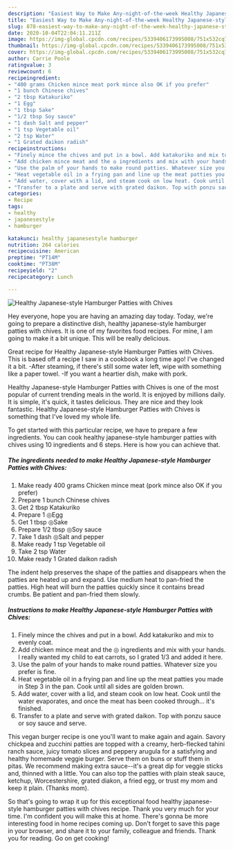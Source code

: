 ```yaml
---
description: "Easiest Way to Make Any-night-of-the-week Healthy Japanese-style Hamburger Patties with Chives"
title: "Easiest Way to Make Any-night-of-the-week Healthy Japanese-style Hamburger Patties with Chives"
slug: 878-easiest-way-to-make-any-night-of-the-week-healthy-japanese-style-hamburger-patties-with-chives
date: 2020-10-04T22:04:11.211Z
image: https://img-global.cpcdn.com/recipes/5339406173995008/751x532cq70/healthy-japanese-style-hamburger-patties-with-chives-recipe-main-photo.jpg
thumbnail: https://img-global.cpcdn.com/recipes/5339406173995008/751x532cq70/healthy-japanese-style-hamburger-patties-with-chives-recipe-main-photo.jpg
cover: https://img-global.cpcdn.com/recipes/5339406173995008/751x532cq70/healthy-japanese-style-hamburger-patties-with-chives-recipe-main-photo.jpg
author: Carrie Poole
ratingvalue: 3
reviewcount: 6
recipeingredient:
- "400 grams Chicken mince meat pork mince also OK if you prefer"
- "1 bunch Chinese chives"
- "2 tbsp Katakuriko"
- "1 Egg"
- "1 tbsp Sake"
- "1/2 tbsp Soy sauce"
- "1 dash Salt and pepper"
- "1 tsp Vegetable oil"
- "2 tsp Water"
- "1 Grated daikon radish"
recipeinstructions:
- "Finely mince the chives and put in a bowl. Add katakuriko and mix to evenly coat."
- "Add chicken mince meat and the ◎ ingredients and mix with your hands. I really wanted my child to eat carrots, so I grated 1/3 and added it here."
- "Use the palm of your hands to make round patties. Whatever size you prefer is fine."
- "Heat vegetable oil in a frying pan and line up the meat patties you made in Step 3 in the pan. Cook until all sides are golden brown."
- "Add water, cover with a lid, and steam cook on low heat. Cook until the water evaporates, and once the meat has been cooked through... it&#39;s finished."
- "Transfer to a plate and serve with grated daikon. Top with ponzu sauce or soy sauce and serve."
categories:
- Recipe
tags:
- healthy
- japanesestyle
- hamburger

katakunci: healthy japanesestyle hamburger 
nutrition: 264 calories
recipecuisine: American
preptime: "PT14M"
cooktime: "PT38M"
recipeyield: "2"
recipecategory: Lunch

---
```



![Healthy Japanese-style Hamburger Patties with Chives](https://img-global.cpcdn.com/recipes/5339406173995008/751x532cq70/healthy-japanese-style-hamburger-patties-with-chives-recipe-main-photo.jpg)

Hey everyone, hope you are having an amazing day today. Today, we're going to prepare a distinctive dish, healthy japanese-style hamburger patties with chives. It is one of my favorites food recipes. For mine, I am going to make it a bit unique. This will be really delicious.

Great recipe for Healthy Japanese-style Hamburger Patties with Chives. This is based off a recipe I saw in a cookbook a long time ago! I&#39;ve changed it a bit. -After steaming, if there&#39;s still some water left, wipe with something like a paper towel. -If you want a heartier dish, make with pork.

Healthy Japanese-style Hamburger Patties with Chives is one of the most popular of current trending meals in the world. It is enjoyed by millions daily. It is simple, it's quick, it tastes delicious. They are nice and they look fantastic. Healthy Japanese-style Hamburger Patties with Chives is something that I've loved my whole life.


To get started with this particular recipe, we have to prepare a few ingredients. You can cook healthy japanese-style hamburger patties with chives using 10 ingredients and 6 steps. Here is how you can achieve that.

<!--inarticleads1-->

##### The ingredients needed to make Healthy Japanese-style Hamburger Patties with Chives:

1. Make ready 400 grams Chicken mince meat (pork mince also OK if you prefer)
1. Prepare 1 bunch Chinese chives
1. Get 2 tbsp Katakuriko
1. Prepare 1 ◎Egg
1. Get 1 tbsp ◎Sake
1. Prepare 1/2 tbsp ◎Soy sauce
1. Take 1 dash ◎Salt and pepper
1. Make ready 1 tsp Vegetable oil
1. Take 2 tsp Water
1. Make ready 1 Grated daikon radish


The indent help preserves the shape of the patties and disappears when the patties are heated up and expand. Use medium heat to pan-fried the patties. High heat will burn the patties quickly since it contains bread crumbs. Be patient and pan-fried them slowly. 

<!--inarticleads2-->

##### Instructions to make Healthy Japanese-style Hamburger Patties with Chives:

1. Finely mince the chives and put in a bowl. Add katakuriko and mix to evenly coat.
1. Add chicken mince meat and the ◎ ingredients and mix with your hands. I really wanted my child to eat carrots, so I grated 1/3 and added it here.
1. Use the palm of your hands to make round patties. Whatever size you prefer is fine.
1. Heat vegetable oil in a frying pan and line up the meat patties you made in Step 3 in the pan. Cook until all sides are golden brown.
1. Add water, cover with a lid, and steam cook on low heat. Cook until the water evaporates, and once the meat has been cooked through... it&#39;s finished.
1. Transfer to a plate and serve with grated daikon. Top with ponzu sauce or soy sauce and serve.


This vegan burger recipe is one you&#39;ll want to make again and again. Savory chickpea and zucchini patties are topped with a creamy, herb-flecked tahini ranch sauce, juicy tomato slices and peppery arugula for a satisfying and healthy homemade veggie burger. Serve them on buns or stuff them in pitas. We recommend making extra sauce--it&#39;s a great dip for veggie sticks and, thinned with a little. You can also top the patties with plain steak sauce, ketchup, Worcestershire, grated diakon, a fried egg, or trust my mom and keep it plain. (Thanks mom). 

So that's going to wrap it up for this exceptional food healthy japanese-style hamburger patties with chives recipe. Thank you very much for your time. I'm confident you will make this at home. There's gonna be more interesting food in home recipes coming up. Don't forget to save this page in your browser, and share it to your family, colleague and friends. Thank you for reading. Go on get cooking!

